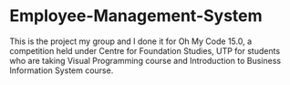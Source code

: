 # Employee-Management-System
This is the project my group and I done it for Oh My Code 15.0, a competition held under Centre for Foundation Studies, UTP for students who are taking Visual Programming course and Introduction to Business Information System course. 
